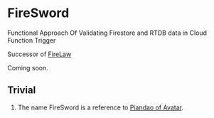 # FireSword

Functional Approach Of Validating Firestore and RTDB data in Cloud Function Trigger

Successor of [FireLaw](https://github.com/tylim88/FireLaw)

Coming soon.

## Trivial

1. The name FireSword is a reference to [Piandao of Avatar](https://avatar.fandom.com/wiki/Piandao).
